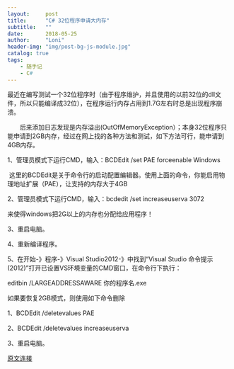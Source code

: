 ```yaml
---
layout:     post
title:      "C# 32位程序申请大内存"
subtitle:   ""
date:       2018-05-25
author:     "Loni"
header-img: "img/post-bg-js-module.jpg"
catalog: true
tags:
    - 随手记
    - C#
---
```




最近在编写测试一个32位程序时（由于程序维护，并且使用的以前32位的dll文件，所以只能编译成32位），在程序运行内存占用到1.7G左右时总是出现程序崩溃。

　　后来添加日志发现是内存溢出(OutOfMemoryException）；本身32位程序只能申请到2GB内存，经过在网上找的各种方法和测试，如下方法可行，能申请到4GB内存。

1、管理员模式下运行CMD，输入：BCDEdit /set PAE forceenable Windows

 这里的BCDEdit是关于命令行的启动配置编辑器。使用上面的命令，你能启用物理地址扩展（PAE），让支持的内存大于4GB

2、管理员模式下运行CMD，输入：bcdedit /set increaseuserva 3072

来使得windows把2G以上的内存也分配给应用程序！

3、重启电脑。

4、重新编译程序。

5、在开始-》程序-》Visual Studio2012-》中找到“Visual Studio 命令提示(2012)”打开已设置VS环境变量的CMD窗口，在命令行下执行：

editbin /LARGEADDRESSAWARE 你的程序名.exe

如果要恢复2GB模式，则使用如下命令删除

1、BCDEdit /deletevalues PAE

2、BCDEdit /deletevalues increaseuserva

3、重启电脑。

[原文连接](https://www.cnblogs.com/AndyBian58/p/6639702.html)